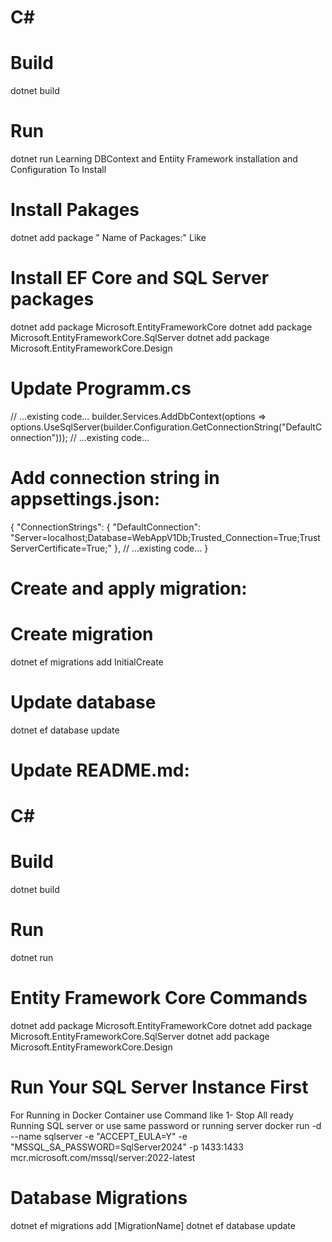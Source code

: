 # C#
# Build
  dotnet build
# Run
  dotnet run
  Learning DBContext and Entiity Framework installation and Configuration
  To Install
  # Install Pakages
  dotnet add package " Name of Packages:"
  Like 
# Install EF Core and SQL Server packages
dotnet add package Microsoft.EntityFrameworkCore
dotnet add package Microsoft.EntityFrameworkCore.SqlServer
dotnet add package Microsoft.EntityFrameworkCore.Design

# Update Programm.cs 
// ...existing code...
builder.Services.AddDbContext<ApplicationDbContext>(options =>
    options.UseSqlServer(builder.Configuration.GetConnectionString("DefaultConnection")));
// ...existing code...
# Add connection string in appsettings.json:
{
  "ConnectionStrings": {
    "DefaultConnection": "Server=localhost;Database=WebAppV1Db;Trusted_Connection=True;TrustServerCertificate=True;"
  },
  // ...existing code...
}
# Create and apply migration:
# Create migration
dotnet ef migrations add InitialCreate

# Update database
dotnet ef database update
# Update README.md:
# C#
# Build
  dotnet build
# Run
  dotnet run

# Entity Framework Core Commands
  dotnet add package Microsoft.EntityFrameworkCore
  dotnet add package Microsoft.EntityFrameworkCore.SqlServer
  dotnet add package Microsoft.EntityFrameworkCore.Design

# Run Your SQL Server Instance First
For Running in Docker Container use Command like 
1- Stop All ready Running SQL server or use same password or running server
docker run -d --name sqlserver -e "ACCEPT_EULA=Y" -e "MSSQL_SA_PASSWORD=SqlServer2024" -p 1433:1433 mcr.microsoft.com/mssql/server:2022-latest
# Database Migrations
  dotnet ef migrations add [MigrationName]
  dotnet ef database update

<!-- By Tommorroe Start from Data Migtration -->

 
